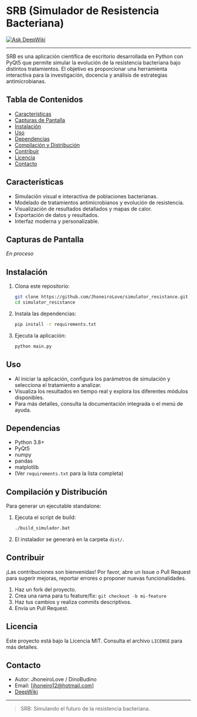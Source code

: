# SRB (Simulador de Resistencia Bacteriana)

[![Ask DeepWiki](https://deepwiki.com/badge.svg)](https://deepwiki.com/JhoneiroLove/simulator_resistance)

---

SRB es una aplicación científica de escritorio desarrollada en Python con PyQt5 que permite simular la evolución de la resistencia bacteriana bajo distintos tratamientos. El objetivo es proporcionar una herramienta interactiva para la investigación, docencia y análisis de estrategias antimicrobianas.

## Tabla de Contenidos
- [Características](#características)
- [Capturas de Pantalla](#capturas-de-pantalla)
- [Instalación](#instalación)
- [Uso](#uso)
- [Dependencias](#dependencias)
- [Compilación y Distribución](#compilación-y-distribución)
- [Contribuir](#contribuir)
- [Licencia](#licencia)
- [Contacto](#contacto)

## Características
- Simulación visual e interactiva de poblaciones bacterianas.
- Modelado de tratamientos antimicrobianos y evolución de resistencia.
- Visualización de resultados detallados y mapas de calor.
- Exportación de datos y resultados.
- Interfaz moderna y personalizable.

## Capturas de Pantalla
*En proceso*

## Instalación
1. Clona este repositorio:
   ```bash
   git clone https://github.com/JhoneiroLove/simulator_resistance.git
   cd simulator_resistance
   ```
2. Instala las dependencias:
   ```bash
   pip install -r requirements.txt
   ```
3. Ejecuta la aplicación:
   ```bash
   python main.py
   ```

## Uso
- Al iniciar la aplicación, configura los parámetros de simulación y selecciona el tratamiento a analizar.
- Visualiza los resultados en tiempo real y explora los diferentes módulos disponibles.
- Para más detalles, consulta la documentación integrada o el menú de ayuda.

## Dependencias
- Python 3.8+
- PyQt5
- numpy
- pandas
- matplotlib
- (Ver `requirements.txt` para la lista completa)

## Compilación y Distribución
Para generar un ejecutable standalone:
1. Ejecuta el script de build:
   ```bash
   ./build_simulador.bat
   ```
2. El instalador se generará en la carpeta `dist/`.

## Contribuir
¡Las contribuciones son bienvenidas! Por favor, abre un Issue o Pull Request para sugerir mejoras, reportar errores o proponer nuevas funcionalidades.

1. Haz un fork del proyecto.
2. Crea una rama para tu feature/fix: `git checkout -b mi-feature`
3. Haz tus cambios y realiza commits descriptivos.
4. Envía un Pull Request.

## Licencia
Este proyecto está bajo la Licencia MIT. Consulta el archivo `LICENSE` para más detalles.

## Contacto
- Autor: JhoneiroLove / DinoBudino
- Email: [jhoneiro12@hotmail.com]
- [DeepWiki](https://deepwiki.com/JhoneiroLove/simulator_resistance)

---

> SRB: Simulando el futuro de la resistencia bacteriana.